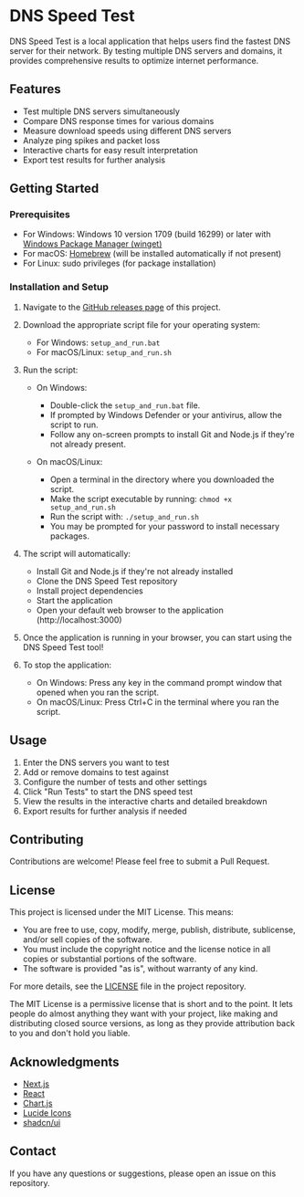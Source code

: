 # DNS Speed Test

DNS Speed Test is a local application that helps users find the fastest DNS server for their network. By testing multiple DNS servers and domains, it provides comprehensive results to optimize internet performance.

## Features

- Test multiple DNS servers simultaneously
- Compare DNS response times for various domains
- Measure download speeds using different DNS servers
- Analyze ping spikes and packet loss
- Interactive charts for easy result interpretation
- Export test results for further analysis

## Getting Started

### Prerequisites

- For Windows: Windows 10 version 1709 (build 16299) or later with [Windows Package Manager (winget)](https://docs.microsoft.com/en-us/windows/package-manager/winget/)
- For macOS: [Homebrew](https://brew.sh/) (will be installed automatically if not present)
- For Linux: sudo privileges (for package installation)

### Installation and Setup

1. Navigate to the [GitHub releases page](https://github.com/Renjirox/dns-speed-test/releases/tag/v1.0.0) of this project.
2. Download the appropriate script file for your operating system:

   - For Windows: `setup_and_run.bat`
   - For macOS/Linux: `setup_and_run.sh`

3. Run the script:

   - On Windows:

     - Double-click the `setup_and_run.bat` file.
     - If prompted by Windows Defender or your antivirus, allow the script to run.
     - Follow any on-screen prompts to install Git and Node.js if they're not already present.

   - On macOS/Linux:
     - Open a terminal in the directory where you downloaded the script.
     - Make the script executable by running: `chmod +x setup_and_run.sh`
     - Run the script with: `./setup_and_run.sh`
     - You may be prompted for your password to install necessary packages.

4. The script will automatically:

   - Install Git and Node.js if they're not already installed
   - Clone the DNS Speed Test repository
   - Install project dependencies
   - Start the application
   - Open your default web browser to the application (http://localhost:3000)

5. Once the application is running in your browser, you can start using the DNS Speed Test tool!

6. To stop the application:
   - On Windows: Press any key in the command prompt window that opened when you ran the script.
   - On macOS/Linux: Press Ctrl+C in the terminal where you ran the script.

## Usage

1. Enter the DNS servers you want to test
2. Add or remove domains to test against
3. Configure the number of tests and other settings
4. Click "Run Tests" to start the DNS speed test
5. View the results in the interactive charts and detailed breakdown
6. Export results for further analysis if needed

## Contributing

Contributions are welcome! Please feel free to submit a Pull Request.

## License

This project is licensed under the MIT License. This means:

- You are free to use, copy, modify, merge, publish, distribute, sublicense, and/or sell copies of the software.
- You must include the copyright notice and the license notice in all copies or substantial portions of the software.
- The software is provided "as is", without warranty of any kind.

For more details, see the [LICENSE](LICENSE) file in the project repository.

The MIT License is a permissive license that is short and to the point. It lets people do almost anything they want with your project, like making and distributing closed source versions, as long as they provide attribution back to you and don't hold you liable.

## Acknowledgments

- [Next.js](https://nextjs.org/)
- [React](https://reactjs.org/)
- [Chart.js](https://www.chartjs.org/)
- [Lucide Icons](https://lucide.dev/)
- [shadcn/ui](https://ui.shadcn.com/)

## Contact

If you have any questions or suggestions, please open an issue on this repository.
